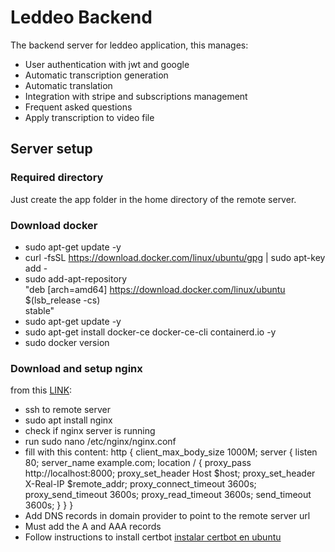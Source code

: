 # Leddeo Backend

The backend server for leddeo application, this manages:

- User authentication with jwt and google
- Automatic transcription generation
- Automatic translation
- Integration with stripe and subscriptions management
- Frequent asked questions
- Apply transcription to video file

## Server setup

### Required directory

Just create the app folder in the home directory of the remote server.

### Download docker

- sudo apt-get update -y
- curl -fsSL https://download.docker.com/linux/ubuntu/gpg | sudo apt-key add -
- sudo add-apt-repository \
   "deb [arch=amd64] https://download.docker.com/linux/ubuntu \
   $(lsb_release -cs) \
   stable"
- sudo apt-get update -y
- sudo apt-get install docker-ce docker-ce-cli containerd.io -y
- sudo docker version

### Download and setup nginx

from this [LINK](https://www.digitalocean.com/community/tutorials/how-to-install-nginx-on-ubuntu-20-04-es):

- ssh to remote server
- sudo apt install nginx
- check if nginx server is running
- run sudo nano /etc/nginx/nginx.conf
- fill with this content:
  http {
  client_max_body_size 1000M;
  server {
  listen 80;
  server_name example.com;
  location / {
  proxy_pass http://localhost:8000;
  proxy_set_header Host $host;
  proxy_set_header X-Real-IP $remote_addr;
  proxy_connect_timeout 3600s;
  proxy_send_timeout 3600s;
  proxy_read_timeout 3600s;
  send_timeout 3600s;
  }
  }
  }
- Add DNS records in domain provider to point to the remote server url
- Must add the A and AAA records
- Follow instructions to install certbot [instalar certbot en ubuntu](https://certbot.eff.org/instructions?ws=nginx&os=ubuntufocal)
